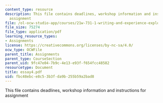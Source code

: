 ```yaml
---
content_type: resource
description: This file contains deadlines, workshop information and instructions for
  assignment
file: /ol-ocw-studio-app/courses/21w-731-1-writing-and-experience-exploring-self-in-society-spring-2004/fbc48ebce8c53b3fda9b255b59a2bad8_essay4.pdf
file_size: 75274
file_type: application/pdf
learning_resource_types:
- Assignments
license: https://creativecommons.org/licenses/by-nc-sa/4.0/
ocw_type: OCWFile
parent_title: Assignments
parent_type: CourseSection
parent_uid: 9fc47e04-7b9c-4e13-e93f-f654fcc48582
resourcetype: Document
title: essay4.pdf
uid: fbc48ebc-e8c5-3b3f-da9b-255b59a2bad8
---
```

This file contains deadlines, workshop information and instructions for assignment